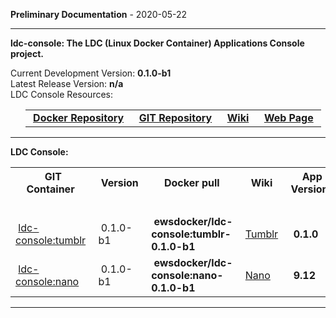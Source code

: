 
__Preliminary Documentation__ - 2020-05-22
____  
__ldc-console: The LDC (Linux Docker Container) Applications Console project.__  

Current Development Version: __0.1.0-b1__  
Latest Release Version: __n/a__  
LDC Console Resources:  

<ul>
  <table>
    <tr>
      <td>&nbsp;<a href="https://hub.docker.com/repository/docker/ewsdocker/ldc-console"><b>Docker Repository</b></a>&nbsp;</td>
      <td>&nbsp;<a href="https://github.com/ewsdocker/ldc-applications/console"><b>GIT Repository</b></a>&nbsp;</td>
      <td>&nbsp;<a href="https://github.com/ewsdocker/ldc-applications/wiki/console.md"><b>Wiki</b></a>&nbsp;</td>
      <td>&nbsp;<a href="https://ewsdocker.github.io/ldc-applications/ldc-console.html"><b>Web Page</b></a>&nbsp;</td>
    </tr>
  </table>
</ul>

____  

__LDC Console:__  

<table border=0>
  <tr>
    <th>&nbsp;GIT Container&nbsp;</th>
    <th>&nbsp;Version&nbsp;</th>
    <th>&nbsp;Docker pull&nbsp;</th>
    <th>&nbsp;Wiki&nbsp;</th>
    <th>&nbsp;App Version&nbsp;</th>
  </tr>
  <tr>
    <td colspan=5>&nbsp;</td>
  </tr>
  <tr>
    <td>&nbsp;<a href="https://ewsdocker.github.io/ldc-applications/console/tumblr.html">ldc-console:tumblr</a>&nbsp;</td>
    <td>&nbsp;0.1.0-b1&nbsp;</td>
    <td>&nbsp;<b>ewsdocker/ldc-console:tumblr-0.1.0-b1</b>&nbsp;</td>
    <td>&nbsp;<a href="https://github.com/ewsdocker/ldc-applications/wiki/console/Tumblr.md">Tumblr</a>&nbsp;</td>
    <td>&nbsp;<b>0.1.0</b>&nbsp;</td>
  </tr>
  <tr>
    <td>&nbsp;<a href="https://ewsdocker.github.io/ldc-applications/console/nano.html">ldc-console:nano</a>&nbsp;</td>
    <td>&nbsp;0.1.0-b1&nbsp;</td>
    <td>&nbsp;<b>ewsdocker/ldc-console:nano-0.1.0-b1</b>&nbsp;</td>
    <td>&nbsp;<a href="https://github.com/ewsdocker/ldc-applications/wiki/console/Nano.md">Nano</a>&nbsp;</td>
    <td>&nbsp;<b>9.12</b>&nbsp;</td>
  </tr>
</table>

____  


